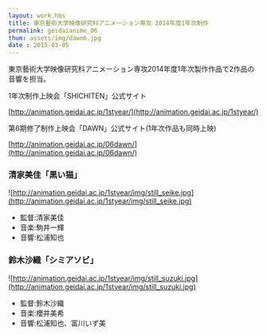 ```yaml
---
layout: work.hbs
title: 東京藝術大学映像研究科アニメーション専攻 2014年度1年次制作
permalink: geidaianime_06
thum: assets/img/dawn6.jpg
date : 2015-03-05
---
```


東京藝術大学映像研究科アニメーション専攻2014年度1年次製作作品で2作品の音響を担当。


1年次制作上映会「SHICHITEN」公式サイト

[http://animation.geidai.ac.jp/1styear/](http://animation.geidai.ac.jp/1styear/)

第6期修了制作上映会「DAWN」公式サイト(1年次作品も同時上映)

[http://animation.geidai.ac.jp/06dawn/](http://animation.geidai.ac.jp/06dawn/)

### 清家美佳「黒い猫」

![http://animation.geidai.ac.jp/1styear/img/still_seike.jpg](http://animation.geidai.ac.jp/1styear/img/still_seike.jpg)

- 監督:清家美佳
- 音楽:駒井一輝
- 音響:松浦知也


### 鈴木沙織「シミアソビ」

![http://animation.geidai.ac.jp/1styear/img/still_suzuki.jpg](http://animation.geidai.ac.jp/1styear/img/still_suzuki.jpg)

- 監督:鈴木沙織
- 音楽:櫻井美希
- 音響:松浦知也、富川いず美
